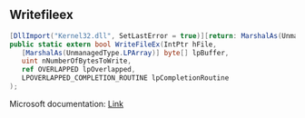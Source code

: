 ## Writefileex

```csharp
[DllImport("Kernel32.dll", SetLastError = true)][return: MarshalAs(UnmanagedType.Bool)]
public static extern bool WriteFileEx(IntPtr hFile,
   [MarshalAs(UnmanagedType.LPArray)] byte[] lpBuffer,
   uint nNumberOfBytesToWrite,
   ref OVERLAPPED lpOverlapped,
   LPOVERLAPPED_COMPLETION_ROUTINE lpCompletionRoutine
);
```

Microsoft documentation: [Link](https://docs.microsoft.com/en-us/windows/win32/api/fileapi/nf-fileapi-writefileex)
